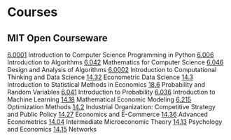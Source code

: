 # Courses

## MIT Open Courseware

[6.0001](https://ocw.mit.edu/courses/electrical-engineering-and-computer-science/6-0001-introduction-to-computer-science-and-programming-in-python-fall-2016/)	Introduction to Computer Science Programming in Python
[6.006](https://ocw.mit.edu/courses/electrical-engineering-and-computer-science/6-006-introduction-to-algorithms-fall-2011/)	Introduction to Algorithms
[6.042](https://ocw.mit.edu/courses/electrical-engineering-and-computer-science/6-042j-mathematics-for-computer-science-spring-2015/)	Mathematics for Computer Science
[6.046](https://ocw.mit.edu/courses/electrical-engineering-and-computer-science/6-046j-design-and-analysis-of-algorithms-spring-2015/)	Design and Analysis of Algorithms
[6.0002](https://ocw.mit.edu/courses/electrical-engineering-and-computer-science/6-0002-introduction-to-computational-thinking-and-data-science-fall-2016/)	Introduction to Computational Thinking and Data Science
[14.32](https://ocw.mit.edu/courses/economics/14-32-econometrics-spring-2007/)	Econometric Data Science
[14.3](https://ocw.mit.edu/courses/economics/14-30-introduction-to-statistical-methods-in-economics-spring-2009/)	Introduction to Statistical Methods in Economics
[18.6](https://ocw.mit.edu/courses/mathematics/18-600-probability-and-random-variables-fall-2019)	Probability and Random Variables
[6.041](https://ocw.mit.edu/courses/electrical-engineering-and-computer-science/6-041-probabilistic-systems-analysis-and-applied-probability-fall-2010)	Introduction to Probability
[6.036](https://ocw.mit.edu/courses/electrical-engineering-and-computer-science/6-036-introduction-to-machine-learning-fall-2020)	Introduction to Machine Learning
[14.18](https://ocw.mit.edu/courses/economics/14-05-intermediate-macroeconomics-spring-2013)	Mathematical Economic Modeling
[6.215](https://ocw.mit.edu/courses/sloan-school-of-management/15-093j-optimization-methods-fall-2009)	Optimization Methods
[14.2](https://ocw.mit.edu/courses/economics/14-20-industrial-organization-and-public-policy-spring-2003)	Industrial Organization: Competitive Strategy and Public Policy
[14.27](https://ocw.mit.edu/courses/economics/14-27-economics-and-e-commerce-fall-2014)	Economics and E-Commerce
[14.36](https://ocw.mit.edu/courses/economics/14-387-applied-econometrics-mostly-harmless-big-data-fall-2014)	Advanced Econometrics
[14.04](https://ocw.mit.edu/courses/economics/14-12-economic-applications-of-game-theory-fall-2012)	Intermediate Microeconomic Theory
[14.13](https://ocw.mit.edu/courses/economics/14-13-economics-and-psychology-spring-2004)	Psychology and Economics
[14.15](https://ocw.mit.edu/courses/economics/14-16-strategy-and-information-spring-2016)	Networks